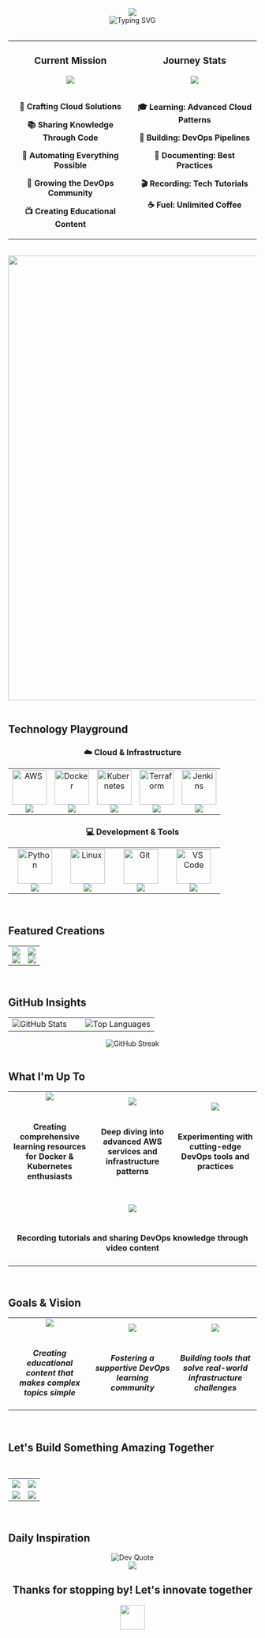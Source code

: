 <div align="center">
  <img src="https://capsule-render.vercel.app/api?type=waving&color=gradient&customColorList=0,11,20&height=180&section=header&text=Muhammad%20Habib&fontSize=50&fontColor=ffffff&animation=twinkling" />
</div>

<div align="center">
  <img src="https://readme-typing-svg.herokuapp.com?font=Poppins&size=24&duration=3000&pause=1000&color=4A90E2&center=true&vCenter=true&width=600&lines=Cloud+Computing+%26+DevOps+Engineer;AWS+%7C+Python+%7C+WordPress+Specialist;Building+Scalable+Infrastructure;Content+Creator+%26+Educator" alt="Typing SVG" />
</div>

<br>

<!-- Floating Cards Section -->
<div align="center">
  <table>
    <tr>
      <td width="50%" valign="top">
        <div align="center">
          <h3>Current Mission</h3>
          <img src="https://img.shields.io/badge/Status-Building_The_Future-FF6B6B?style=for-the-badge&labelColor=FFF5F5&color=FF6B6B&logo=rocket" />
          <br><br>
          <p><strong>🌟 Crafting Cloud Solutions</strong></p>
          <p><strong>📚 Sharing Knowledge Through Code</strong></p>
          <p><strong>🔧 Automating Everything Possible</strong></p>
          <p><strong>🌱 Growing the DevOps Community</strong></p>
          <p><strong>📺 Creating Educational Content</strong></p>
        </div>
      </td>
      <td width="50%" valign="top">
        <div align="center">
          <h3>Journey Stats</h3>
          <img src="https://img.shields.io/badge/⚡_Experience-Growing_Daily-4ECDC4?style=for-the-badge&labelColor=F0FFFE&color=4ECDC4&logo=trending-up" />
          <br><br>
          <p><strong>🎓 Learning: Advanced Cloud Patterns</strong></p>
          <p><strong>🔨 Building: DevOps Pipelines</strong></p>
          <p><strong>📖 Documenting: Best Practices</strong></p>
          <p><strong>🎬 Recording: Tech Tutorials</strong></p>
          <p><strong>☕ Fuel: Unlimited Coffee</strong></p>
        </div>
      </td>
    </tr>
  </table>
</div>

<br>

<!-- Beautiful Separator -->
<div align="center">
  <img src="https://user-images.githubusercontent.com/74038190/212284100-561aa473-3905-4a80-b561-0d28506553ee.gif" width="900">
</div>

<br>

## Technology Playground

<div align="center">
  <h3>☁️ Cloud & Infrastructure</h3>
  <table>
    <tr>
      <td align="center" width="20%">
        <img src="https://skillicons.dev/icons?i=aws" width="70px" alt="AWS"/><br>
        <img src="https://img.shields.io/badge/AWS-Architect-FF9900?style=flat-square&logo=amazon-aws&logoColor=white" />
      </td>
      <td align="center" width="20%">
        <img src="https://skillicons.dev/icons?i=docker" width="70px" alt="Docker"/><br>
        <img src="https://img.shields.io/badge/Docker-Containerization-2496ED?style=flat-square&logo=docker&logoColor=white" />
      </td>
      <td align="center" width="20%">
        <img src="https://skillicons.dev/icons?i=kubernetes" width="70px" alt="Kubernetes"/><br>
        <img src="https://img.shields.io/badge/K8s-Orchestration-326CE5?style=flat-square&logo=kubernetes&logoColor=white" />
      </td>
      <td align="center" width="20%">
        <img src="https://skillicons.dev/icons?i=terraform" width="70px" alt="Terraform"/><br>
        <img src="https://img.shields.io/badge/Terraform-IaC-7B42BC?style=flat-square&logo=terraform&logoColor=white" />
      </td>
      <td align="center" width="20%">
        <img src="https://skillicons.dev/icons?i=jenkins" width="70px" alt="Jenkins"/><br>
        <img src="https://img.shields.io/badge/Jenkins-CI/CD-D24939?style=flat-square&logo=jenkins&logoColor=white" />
      </td>
    </tr>
  </table>

  <h3>💻 Development & Tools</h3>
  <table>
    <tr>
      <td align="center" width="20%">
        <img src="https://skillicons.dev/icons?i=python" width="70px" alt="Python"/><br>
        <img src="https://img.shields.io/badge/Python-Automation-3776AB?style=flat-square&logo=python&logoColor=white" />
      </td>
      <td align="center" width="20%">
        <img src="https://skillicons.dev/icons?i=linux" width="70px" alt="Linux"/><br>
        <img src="https://img.shields.io/badge/Linux-System_Admin-FCC624?style=flat-square&logo=linux&logoColor=black" />
      </td>
      <td align="center" width="20%">
        <img src="https://skillicons.dev/icons?i=git" width="70px" alt="Git"/><br>
        <img src="https://img.shields.io/badge/Git-Version_Control-F05032?style=flat-square&logo=git&logoColor=white" />
      </td>
      <td align="center" width="20%">
        <img src="https://skillicons.dev/icons?i=vscode" width="70px" alt="VS Code"/><br>
        <img src="https://img.shields.io/badge/VS_Code-Editor-007ACC?style=flat-square&logo=visual-studio-code&logoColor=white" />
      </td>
    </tr>
  </table>
</div>

<br>

## Featured Creations

<div align="center">
  <table>
    <tr>
      <td width="50%" align="center">
        <a href="https://github.com/muhammadhabiburrehman/Mastering-Docker-A-Comprehensive-Learning-Path">
          <img src="https://github-readme-stats.vercel.app/api/pin/?username=muhammadhabiburrehman&repo=Mastering-Docker-A-Comprehensive-Learning-Path&theme=graywhite&hide_border=true&bg_color=FEFEFE&title_color=667EEA&text_color=4A5568&icon_color=667EEA&border_radius=20" />
        </a>
        <br>
        <img src="https://img.shields.io/badge/🐳_Docker-Learning_Path-2496ED?style=for-the-badge&labelColor=E3F2FD&color=2496ED" />
      </td>
      <td width="50%" align="center">
        <a href="https://github.com/muhammadhabiburrehman/Mastering-Kubernetes-A-Comprehensive-Learning-Path">
          <img src="https://github-readme-stats.vercel.app/api/pin/?username=muhammadhabiburrehman&repo=Mastering-Kubernetes-A-Comprehensive-Learning-Path&theme=graywhite&hide_border=true&bg_color=FEFEFE&title_color=667EEA&text_color=4A5568&icon_color=667EEA&border_radius=20" />
        </a>
        <br>
        <img src="https://img.shields.io/badge/⚓_Kubernetes-Mastery_Guide-326CE5?style=for-the-badge&labelColor=E8F4FD&color=326CE5" />
      </td>
    </tr>
  </table>
</div>

<br>

## GitHub Insights

<div align="center">
  <table>
    <tr>
      <td width="50%">
        <img src="https://github-readme-stats.vercel.app/api?username=muhammadhabiburrehman&show_icons=true&theme=graywhite&hide_border=true&bg_color=FEFEFE&title_color=667EEA&icon_color=667EEA&text_color=4A5568&border_radius=20&custom_title=GitHub%20Journey" alt="GitHub Stats"/>
      </td>
      <td width="50%">
        <img src="https://github-readme-stats.vercel.app/api/top-langs/?username=muhammadhabiburrehman&layout=compact&theme=graywhite&hide_border=true&bg_color=FEFEFE&title_color=667EEA&text_color=4A5568&border_radius=20&custom_title=Code%20Languages" alt="Top Languages"/>
      </td>
    </tr>
  </table>
</div>

<div align="center">
  <img src="https://github-readme-streak-stats.herokuapp.com/?user=muhammadhabiburrehman&theme=graywhite&hide_border=true&background=FEFEFE&stroke=667EEA&ring=667EEA&fire=FF6B6B&currStreakLabel=4A5568&border_radius=20" alt="GitHub Streak"/>
</div>

<br>

## What I'm Up To

<div align="center">
  <table>
    <tr>
      <td width="33%" align="center">
        <img src="https://img.shields.io/badge/🔨_Currently-Building_DevOps_Guides-667EEA?style=for-the-badge&labelColor=F7FAFC&color=667EEA" />
        <br><br>
        <h4>Creating comprehensive learning resources for Docker & Kubernetes enthusiasts</h4>
      </td>
      <td width="33%" align="center">
        <img src="https://img.shields.io/badge/🌱_Learning-Cloud_Architecture-4ECDC4?style=for-the-badge&labelColor=F0FFFE&color=4ECDC4" />
        <br><br>
        <h4>Deep diving into advanced AWS services and infrastructure patterns</h4>
      </td>
      <td width="33%" align="center">
        <img src="https://img.shields.io/badge/💡_Exploring-Automation_Tools-FF6B6B?style=for-the-badge&labelColor=FFF5F5&color=FF6B6B" />
        <br><br>
        <h4>Experimenting with cutting-edge DevOps tools and practices</h4>
      </td>
    </tr>
    <tr>
      <td colspan="3" align="center">
        <br>
        <img src="https://img.shields.io/badge/🎥_Creating-YouTube_Content-FF0000?style=for-the-badge&labelColor=FFF5F5&color=FF0000" />
        <br><br>
        <h4>Recording tutorials and sharing DevOps knowledge through video content</h4>
      </td>
    </tr>
  </table>
</div>

<br>

## Goals & Vision

<div align="center">
  <table>
    <tr>
      <td align="center" width="33%">
        <img src="https://img.shields.io/badge/🎓-Knowledge_Sharing-8B5CF6?style=for-the-badge&labelColor=FAF5FF&logo=book-open" />
        <br><br><h4><em>Creating educational content that makes complex topics simple</em></h4>
      </td>
      <td align="center" width="33%">
        <img src="https://img.shields.io/badge/🌍-Community_Building-10B981?style=for-the-badge&labelColor=F0FDF4&logo=users" />
        <br><br><h4><em>Fostering a supportive DevOps learning community</em></h4>
      </td>
      <td align="center" width="33%">
        <img src="https://img.shields.io/badge/🔧-Innovation-F59E0B?style=for-the-badge&labelColor=FFFBEB&logo=lightbulb" />
        <br><br><h4><em>Building tools that solve real-world infrastructure challenges</em></h4>
      </td>
    </tr>
  </table>
</div>

<br>

## Let's Build Something Amazing Together

<div align="center">
  <table>
    <tr>
      <td align="center">
        <a href="http://muhammadhabib.vercel.app/">
          <img src="https://img.shields.io/badge/🌐_Portfolio-Explore_My_Work-667EEA?style=for-the-badge&labelColor=F7FAFC&color=667EEA&logo=globe" />
        </a>
      </td>
      <td align="center">
        <a href="https://linkedin.com/in/muhammadhabib-urrehman">
          <img src="https://img.shields.io/badge/💼_LinkedIn-Let's_Connect-0077B5?style=for-the-badge&labelColor=F0F8FF&color=0077B5&logo=linkedin" />
        </a>
      </td>
    </tr>
    <br>
     <td align="center">
        <a href="https://youtube.com/@muhammadhabib-urrehman">
          <img src="https://img.shields.io/badge/🎬_YouTube-Watch_Tutorials-FF0000?style=for-the-badge&labelColor=FFF5F5&color=FF0000&logo=youtube&logoColor=white" />
        </a>
      </td>
      <td align="center">
        <a href="mailto:muhammadhabib.urrehman@outlook.com">
          <img src="https://img.shields.io/badge/📧_Outlook-Say_Hello-0078D4?style=for-the-badge&labelColor=F3F8FE&color=0078D4&logo=microsoft-outlook&logoColor=white" />
        </a>
      </td>

  </table>
</div>

<br>

## Daily Inspiration

<div align="center">
  <img src="https://quotes-github-readme.vercel.app/api?type=horizontal&theme=light&border=true&borderColor=E2E8F0&textColor=4A5568&authorColor=667EEA&bgColor=FEFEFE" alt="Dev Quote"/>
</div>


<div align="center">
  <img src="https://capsule-render.vercel.app/api?type=waving&color=gradient&customColorList=0,2,8,17,25&height=150&section=footer&animation=fadeIn" />

  <br>
  
  <h2>Thanks for stopping by! Let's innovate together</h2>
  
  <img src="https://user-images.githubusercontent.com/74038190/213844263-a8897a51-32f4-4b3b-b5c2-e1528b89f6f3.png" width="50px" />
</div>
